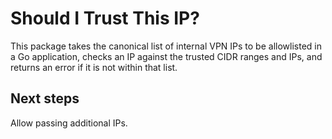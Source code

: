 # Should I Trust This IP? 

This package takes the canonical list of internal VPN IPs to be allowlisted in a Go application, checks an IP against the trusted CIDR ranges and IPs, and returns an error if it is not within that list. 

## Next steps 

Allow passing additional IPs. 
